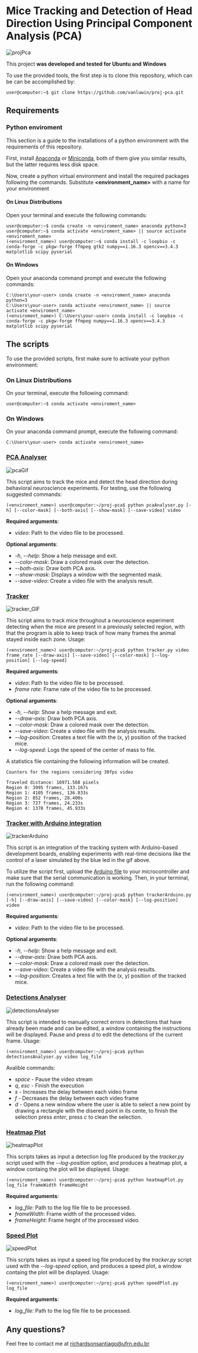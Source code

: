 # Mice Tracking and Detection of Head Direction Using Principal Component Analysis (PCA)

![projPca](./readme_imgs/pca.png)

This project **was developed and tested for Ubuntu and Windows**

To use the provided tools, the first step is to clone this repository, which can be can be accomplished by:

```console
user@computer:~$ git clone https://github.com/vanluwin/proj-pca.git
```

## Requirements

### Python enviroment

This section is a guide to the installations of a python environment with the requirements of this repository.

First, install [Anaconda](https://www.anaconda.com/distribution/) or [Miniconda](https://docs.conda.io/en/latest/miniconda.html), both of them give you similar results, but the latter requires less disk space.

Now, create a python virtual environment and install the required packages following the commands. Substitute **<environment_name>** with a name for your environment

#### On Linux Distributions

Open your terminal and execute the following commands:

```console
user@computer:~$ conda create -n <enviroment_name> anaconda python=3
user@computer:~$ conda activate <enviroment_name> || source activate <enviroment_name>
(<enviroment_name>) user@computer:~$ conda install -c loopbio -c conda-forge -c pkgw-forge ffmpeg gtk2 numpy==1.16.3 opencv==3.4.3 matplotlib scipy pyserial
```

#### On Windows

Open your anaconda command prompt and execute the following commands:  

```console
C:\Users\your-user> conda create -n <enviroment_name> anaconda python=3
C:\Users\your-user> conda activate <enviroment_name> || source activate <enviroment_name>
(<enviroment_name>) C:\Users\your-user> conda install -c loopbio -c conda-forge -c pkgw-forge ffmpeg numpy==1.16.3 opencv==3.4.3 matplotlib scipy pyserial
```

## The scripts

To use the provided scripts, first make sure to activate your python environment:

### On Linux Distributions

On your terminal, execute the following command:

```console
user@computer:~$ conda activate <enviroment_name>
```

### On Windows

On your anaconda command prompt, execute the following command:  

```console
C:\Users\your-user> conda activate <enviroment_name>
```

### [PCA Analyser](./pcaAnalyser.py)

![pcaGif](./readme_imgs/pca.gif)

This script aims to track the mice and detect the head direction during behavioral neuroscience experiments. For testing, use the following suggested commands:

```console
(<enviroment_name>) user@computer:~/proj-pca$ python pcaAnalyser.py [-h] [--color-mask] [--both-axis] [--show-mask] [--save-video] video
```

**Required arguments**:

* *video*: Path to the video file to be processed.

**Optional arguments**:

* *-h*, *--help*: Show a help message and exit.
* *--color-mask*: Draw a colored mask over the detection.
* *--both-axis*: Draw both PCA axis.
* *--show-mask*: Displays a window with the segmented mask.
* *--save-video*: Create a video file with the analysis result.

### [Tracker](./tracker.py)

![tracker_GIF](./readme_imgs/tracker2.gif)

This script aims to track mice throughout a neuroscience experiment detecting when the mice are present in a previously selected region, with that the program is able to keep track of how many frames the animal stayed inside each zone. Usage:

```console
(<enviroment_name>) user@computer:~/proj-pca$ python tracker.py video frame_rate [--draw-axis] [--save-video] [--color-mask] [--log-position] [--log-speed]
```

**Required arguments**:

* *video*: Path to the video file to be processed.
* *frame rate*: Frame rate of the video file to be processed.

**Optional arguments**:

* *-h*, *--help*: Show a help message and exit.
* *--draw-axis*: Draw both PCA axis.
* *--color-mask*: Draw a colored mask over the detection.
* *--save-video*: Create a video file with the analysis results.
* *--log-position*: Creates a text file with the (x, y) position of the tracked mice.
* *--log-speed*: Logs the speed of the center of mass to file.

A statistics file containing the following information will be created.

```text
Counters for the regions considering 30fps video

Traveled distance: 16971.568 pixels
Region 0: 3995 frames, 133.167s
Region 1: 4105 frames, 136.833s
Region 2: 852 frames, 28.400s
Region 3: 727 frames, 24.233s
Region 4: 1378 frames, 45.933s
```

### [Tracker with Arduino integration](./trackerArduino.py)

![trackerArduino](./readme_imgs/trackerArduino.gif)

This script is an integration of the tracking system with Arduino-based development boards, enabling experiments with real-time decisions like the control of a laser simulated by the blue led in the gif above.

To utilize the script first, upload the [Arduino file](./trackerArduinoFile.ino) to your microcontroller and make sure that the serial communication is working. Then, in your terminal, run the following command:

```console
(<enviroment_name>) user@computer:~/proj-pca$ python trackerArduino.py [-h] [--draw-axis] [--save-video] [--color-mask] [--log-position] video
```

**Required arguments**:

* *video*: Path to the video file to be processed.

**Optional arguments**:

* *-h*, *--help*: Show a help message and exit.
* *--draw-axis*: Draw both PCA axis.
* *--color-mask*: Draw a colored mask over the detection.
* *--save-video*: Create a video file with the analysis results.
* *--log-position*: Creates a text file with the (x, y) position of the tracked mice.

### [Detections Analyser](./detectionsAnalyser.py)

![detectionsAnalyser](./readme_imgs/detectionsAnalyser.png)

This script is intended to manually correct errors in detections that have already been made and can be edited, a window containing the instructions will be displayed. Pause and press *d* to edit the detections of the current frame. Usage:

```console
(<enviroment_name>) user@computer:~/proj-pca$ python detectionsAnalyser.py video log_file
```

Avalible commands:

* *space* - Pause the video stream
* *q*, *esc* - Finish the execution
* *s* - Increases the delay between each video frame
* *f* - Decreases the delay between each video frame
* *d* - Opens a new window where the user is able to select a new point by drawing a rectangle with the disered point in its cente, to finish the selection press *enter*, press *c* to clean the selection.

### [Heatmap Plot](./heatmapPlot.py)

![heatmapPlot](./readme_imgs/heatmap.png)

This scripts takes as input a detection log file produced by the *tracker.py* script used with the *--log-position* option, and produces a heatmap plot, a window containg the plot will be displayed. Usage:

```console
(<enviroment_name>) user@computer:~/proj-pca$ python heatmapPlot.py log_file frameWidth frameHeight
```

**Required arguments**:

* *log_file*: Path to the log file file to be processed.
* *frameWidth*: Frame width of the processed video.
* *frameHeight*: Frame height of the processed video.

### [Speed Plot](./speedPlot.py)

![speedPlot](./readme_imgs/speed.png)

This scripts takes as input a speed log file produced by the *tracker.py* script used with the *--log-speed* option, and produces a speed plot, a window containg the plot will be displayed. Usage:

```console
(<enviroment_name>) user@computer:~/proj-pca$ python speedPlot.py log_file
```

**Required arguments**:

* *log_file*: Path to the log file file to be processed.

## Any questions?

Feel free to contact me at richardsonsantiago@ufrn.edu.br
